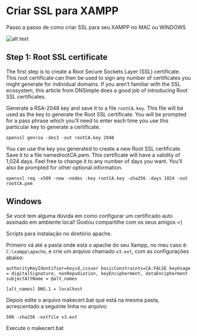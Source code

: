 # Criar SSL para XAMPP

Passo a passo de como criar SSL para seu XAMPP no MAC ou WINDOWS

![alt text](https://raw.githubusercontent.com/alexanderbraga/ssl_macos/branch/path/to/li.png)

## Step 1: Root SSL certificate

The first step is to create a Root Secure Sockets Layer (SSL) certificate. This root certificate can then be used to sign any number of certificates you might generate for individual domains. If you aren’t familiar with the SSL ecosystem, this article from DNSimple does a good job of introducing Root SSL certificates.

Generate a RSA-2048 key and save it to a file `rootCA.key`. This file will be used as the key to generate the Root SSL certificate. You will be prompted for a pass phrase which you’ll need to enter each time you use this particular key to generate a certificate.
 
`openssl genrsa -des3 -out rootCA.key 2048`

You can use the key you generated to create a new Root SSL certificate. Save it to a file namedrootCA.pem. This certificate will have a validity of 1,024 days. Feel free to change it to any number of days you want. You’ll also be prompted for other optional information.

`openssl req -x509 -new -nodes -key rootCA.key -sha256 -days 1024 -out rootCA.pem`


## Windows

Se você tem alguma dúvida em como configurar um certificado auto assinado em ambiente local!
Gostou compartilhe com os seus amigos =)

Scripts para instalação no diretório apache.

Primeiro vá até a pasta onde está o apache do seu Xampp, no meu caso é: 
`C:\xampp\apache`, e crie um arquivo chamado `v3.ext`, com as configurações abaixo:

`authorityKeyIdentifier=keyid,issuer
basicConstraints=CA:FALSE
keyUsage = digitalSignature, nonRepudiation, keyEncipherment, dataEncipherment
subjectAltName = @alt_names`
 
`[alt_names]
DNS.1 = localhost`

Depois edite o arquivo makecert.bat que está na mesma pasta, acrescentado a seguinte linha no arquivo:

`500 -sha256 -extfile v3.ext`

Execute o makecert.bat

